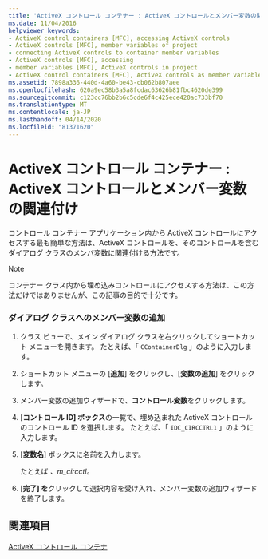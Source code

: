 ```yaml
---
title: 'ActiveX コントロール コンテナー : ActiveX コントロールとメンバー変数の関連付け'
ms.date: 11/04/2016
helpviewer_keywords:
- ActiveX control containers [MFC], accessing ActiveX controls
- ActiveX controls [MFC], member variables of project
- connecting ActiveX controls to container member variables
- ActiveX controls [MFC], accessing
- member variables [MFC], ActiveX controls in project
- ActiveX control containers [MFC], ActiveX controls as member variables
ms.assetid: 7898a336-440d-4a60-be43-cb062b807aee
ms.openlocfilehash: 620a9ec58b3a5a8fcdac63626b81fbc4620de399
ms.sourcegitcommit: c123cc76bb2b6c5cde6f4c425ece420ac733bf70
ms.translationtype: MT
ms.contentlocale: ja-JP
ms.lasthandoff: 04/14/2020
ms.locfileid: "81371620"
---
```

# <a name="activex-control-containers-connecting-an-activex-control-to-a-member-variable"></a>ActiveX コントロール コンテナー : ActiveX コントロールとメンバー変数の関連付け

コントロール コンテナー アプリケーション内から ActiveX コントロールにアクセスする最も簡単な方法は、ActiveX コントロールを、そのコントロールを含むダイアログ クラスのメンバ変数に関連付ける方法です。

> [!NOTE]
> コンテナー クラス内から埋め込みコントロールにアクセスする方法は、この方法だけではありませんが、この記事の目的で十分です。

### <a name="adding-a-member-variable-to-the-dialog-class"></a>ダイアログ クラスへのメンバー変数の追加

1. クラス ビューで、メイン ダイアログ クラスを右クリックしてショートカット メニューを開きます。 たとえば、「 `CContainerDlg` 」のように入力します。

1. ショートカット メニューの [**追加**] をクリックし、[**変数の追加**] をクリックします。

1. メンバー変数の追加ウィザードで、**コントロール変数**をクリックします。

1. [**コントロール ID] ボックス**の一覧で、埋め込まれた ActiveX コントロールのコントロール ID を選択します。 たとえば、「 `IDC_CIRCCTRL1` 」のように入力します。

1. [**変数名**] ボックスに名前を入力します。

   たとえば *、m_circctl。*

1. [**完了] を**クリックして選択内容を受け入れ、メンバー変数の追加ウィザードを終了します。

## <a name="see-also"></a>関連項目

[ActiveX コントロール コンテナ](../mfc/activex-control-containers.md)
